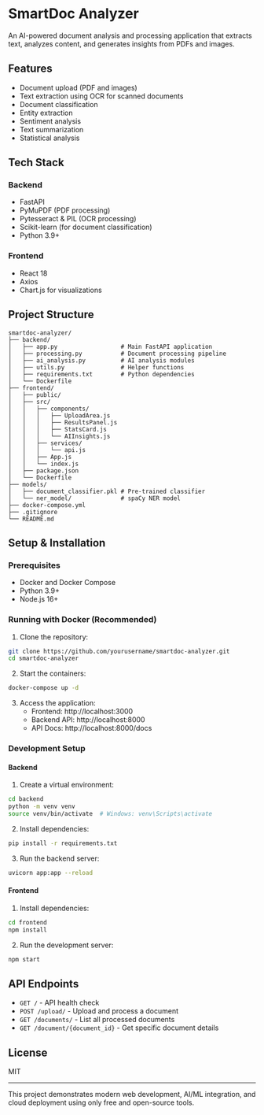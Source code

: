 # SmartDoc Analyzer

An AI-powered document analysis and processing application that extracts text, analyzes content, and generates insights from PDFs and images.

## Features

- Document upload (PDF and images)
- Text extraction using OCR for scanned documents
- Document classification
- Entity extraction
- Sentiment analysis
- Text summarization
- Statistical analysis

## Tech Stack

### Backend
- FastAPI
- PyMuPDF (PDF processing)
- Pytesseract & PIL (OCR processing)
- Scikit-learn (for document classification)
- Python 3.9+

### Frontend
- React 18
- Axios
- Chart.js for visualizations

## Project Structure

```
smartdoc-analyzer/
├── backend/
│   ├── app.py                  # Main FastAPI application
│   ├── processing.py           # Document processing pipeline
│   ├── ai_analysis.py          # AI analysis modules
│   ├── utils.py                # Helper functions
│   ├── requirements.txt        # Python dependencies
│   └── Dockerfile
├── frontend/
│   ├── public/
│   ├── src/
│   │   ├── components/
│   │   │   ├── UploadArea.js
│   │   │   ├── ResultsPanel.js
│   │   │   ├── StatsCard.js
│   │   │   └── AIInsights.js
│   │   ├── services/
│   │   │   └── api.js
│   │   ├── App.js
│   │   └── index.js
│   ├── package.json
│   └── Dockerfile
├── models/
│   ├── document_classifier.pkl # Pre-trained classifier
│   └── ner_model/              # spaCy NER model
├── docker-compose.yml
├── .gitignore
└── README.md
```

## Setup & Installation

### Prerequisites
- Docker and Docker Compose
- Python 3.9+
- Node.js 16+

### Running with Docker (Recommended)

1. Clone the repository:
```bash
git clone https://github.com/yourusername/smartdoc-analyzer.git
cd smartdoc-analyzer
```

2. Start the containers:
```bash
docker-compose up -d
```

3. Access the application:
   - Frontend: http://localhost:3000
   - Backend API: http://localhost:8000
   - API Docs: http://localhost:8000/docs

### Development Setup

#### Backend

1. Create a virtual environment:
```bash
cd backend
python -m venv venv
source venv/bin/activate  # Windows: venv\Scripts\activate
```

2. Install dependencies:
```bash
pip install -r requirements.txt
```

3. Run the backend server:
```bash
uvicorn app:app --reload
```

#### Frontend

1. Install dependencies:
```bash
cd frontend
npm install
```

2. Run the development server:
```bash
npm start
```

## API Endpoints

- `GET /` - API health check
- `POST /upload/` - Upload and process a document
- `GET /documents/` - List all processed documents
- `GET /document/{document_id}` - Get specific document details

## License

MIT

---

This project demonstrates modern web development, AI/ML integration, and cloud deployment using only free and open-source tools.

